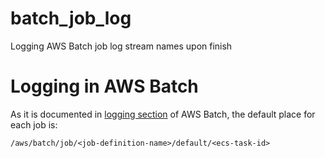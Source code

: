 # batch_job_log
Logging AWS Batch job log stream names upon finish

# Logging in AWS Batch
As it is documented in [logging section](https://docs.aws.amazon.com/batch/latest/userguide/using_awslogs.html) of AWS Batch, the default place for each job is:

```/aws/batch/job/<job-definition-name>/default/<ecs-task-id>```

